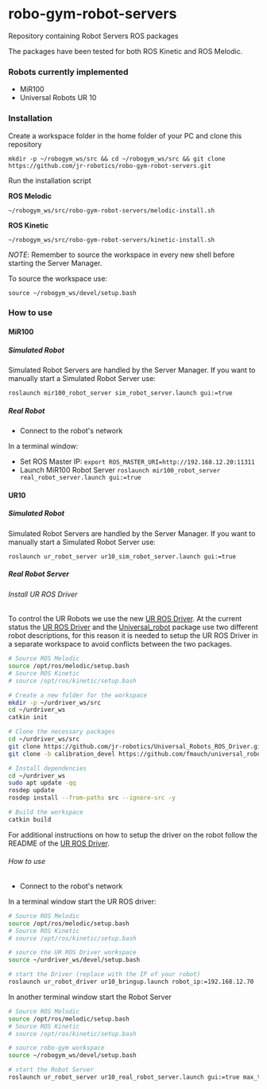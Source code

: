 # robo-gym-robot-servers

Repository containing Robot Servers ROS packages

The packages have been tested for both ROS Kinetic and ROS Melodic.

### Robots currently implemented
- MiR100
- Universal Robots UR 10


### Installation

Create a workspace folder in the home folder of your PC and clone this repository

```
mkdir -p ~/robogym_ws/src && cd ~/robogym_ws/src && git clone https://github.com/jr-robotics/robo-gym-robot-servers.git
```

Run the installation script

**ROS Melodic**
```
~/robogym_ws/src/robo-gym-robot-servers/melodic-install.sh
```

**ROS Kinetic**
```
~/robogym_ws/src/robo-gym-robot-servers/kinetic-install.sh
```

*NOTE*: Remember to source the workspace in every new shell before starting the Server Manager.

To source the workspace use:
```
source ~/robogym_ws/devel/setup.bash
```

### How to use

#### MiR100

##### Simulated Robot
Simulated Robot Servers are handled by the Server Manager. If you want to manually start a Simulated Robot Server use:
```
roslaunch mir100_robot_server sim_robot_server.launch gui:=true
```
##### Real Robot

- Connect to the robot's network

In a terminal window:
- Set ROS Master IP: `export ROS_MASTER_URI=http://192.168.12.20:11311`
- Launch MiR100 Robot Server `roslaunch mir100_robot_server real_robot_server.launch gui:=true`


#### UR10

##### Simulated Robot
Simulated Robot Servers are handled by the Server Manager. If you want to manually start a Simulated Robot Server use:
```
roslaunch ur_robot_server ur10_sim_robot_server.launch gui:=true
```

##### Real Robot Server
###### Install UR ROS Driver

To control the UR Robots we use the new [UR ROS Driver](https://github.com/jr-robotics/Universal_Robots_ROS_Driver).
At the current status the [UR ROS Driver](https://github.com/jr-robotics/Universal_Robots_ROS_Driver) and the [Universal_robot](https://github.com/jr-robotics/universal_robot) package use two different robot descriptions, for this reason it is needed to setup the UR ROS Driver in a separate workspace to avoid conflicts between the two packages.

```bash
# Source ROS Melodic
source /opt/ros/melodic/setup.bash
# Source ROS Kinetic
# source /opt/ros/kinetic/setup.bash

# Create a new folder for the workspace
mkdir -p ~/urdriver_ws/src
cd ~/urdriver_ws
catkin init

# Clone the necessary packages
cd ~/urdriver_ws/src
git clone https://github.com/jr-robotics/Universal_Robots_ROS_Driver.git
git clone -b calibration_devel https://github.com/fmauch/universal_robot.git

# Install dependencies
cd ~/urdriver_ws
sudo apt update -qq
rosdep update
rosdep install --from-paths src --ignore-src -y

# Build the workspace
catkin build

```

For additional instructions on how to setup the driver on the robot follow the README of the [UR ROS Driver](https://github.com/jr-robotics/Universal_Robots_ROS_Driver).

###### How to use


- Connect to the robot's network

In a terminal window start the UR ROS driver:

```bash
# Source ROS Melodic
source /opt/ros/melodic/setup.bash
# Source ROS Kinetic
# source /opt/ros/kinetic/setup.bash

# source the UR ROS Driver workspace
source ~/urdriver_ws/devel/setup.bash

# start the Driver (replace with the IP of your robot)
roslaunch ur_robot_driver ur10_bringup.launch robot_ip:=192.168.12.70
```



In another terminal window start the Robot Server

```bash
# Source ROS Melodic
source /opt/ros/melodic/setup.bash
# Source ROS Kinetic
# source /opt/ros/kinetic/setup.bash

# source robo-gym workspace
source ~/robogym_ws/devel/setup.bash

# start the Robot Server
roslaunch ur_robot_server ur10_real_robot_server.launch gui:=true max_torque_scale_factor:=0.5 max_velocity_scale_factor:=0.5 speed_scaling:=0.5
```
